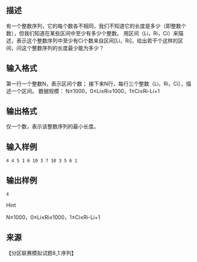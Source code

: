 ## 描述

有一个整数序列，它的每个数各不相同，我们不知道它的长度是多少（即整数个数），但我们知道在某些区间中至少有多少个整数。 用区间（Li，Ri，Ci）来描述，表示这个整数序列中至少有Ci个数来自区间[Li，Ri]，给出若干个这样的区间，问这个整数序列的长度最少能为多少？ 

## 输入格式

第一行一个整数N，表示区间个数； 接下来N行，每行三个整数（Li，Ri，Ci），描述一个区间。 数据规模： N≤1000，0≤Li≤Ri≤1000，1≤Ci≤Ri-Li+1 

## 输出格式

仅一个数，表示该整数序列的最小长度。

## 输入样例

```plaintext
4 4 5 1 6 10 3 7 10 3 5 6 1 
```

## 输出样例

```plaintext
4 
```

Hint

N≤1000，0≤Li≤Ri≤1000，1≤Ci≤Ri-Li+1 

## 来源

【分区联赛模拟试题8_1.序列】

